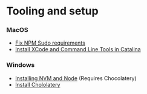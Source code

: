# Tooling and setup

### MacOS

* [Fix NPM Sudo requirements](https://timonweb.com/posts/install-npm-packages-without-sudo/)
* [Install XCode and Command Line Tools in Catalina](https://medium.com/flawless-app-stories/install-command-line-tools-on-macos-catalina-anansewaa-com-6f8c63120fd8)

### Windows

* [Installing NVM and Node](https://docs.antora.org/antora/2.3/install/windows-requirements/) \(Requires Chocolatery\)
* [Install Chololatery](https://docs.antora.org/antora/2.3/install/windows-requirements/#install-choco)

